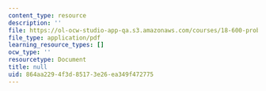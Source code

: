 ```yaml
---
content_type: resource
description: ''
file: https://ol-ocw-studio-app-qa.s3.amazonaws.com/courses/18-600-probability-and-random-variables-fall-2019/864aa2294f3d85173e26ea349f472775_MIT18_600F19_lec31.pdf
file_type: application/pdf
learning_resource_types: []
ocw_type: ''
resourcetype: Document
title: null
uid: 864aa229-4f3d-8517-3e26-ea349f472775
---
```

